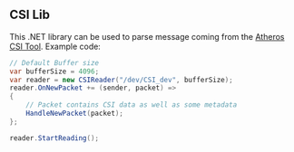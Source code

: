 ## CSI Lib

This .NET library can be used to parse message coming from the [Atheros CSI Tool](https://wands.sg/AtherosCSI/).
Example code:
```cs
// Default Buffer size
var bufferSize = 4096;
var reader = new CSIReader("/dev/CSI_dev", bufferSize);
reader.OnNewPacket += (sender, packet) =>
{
    // Packet contains CSI data as well as some metadata
    HandleNewPacket(packet);
};

reader.StartReading();
```